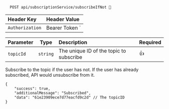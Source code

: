 ```http
  POST api/subscriptionService/subscribeIfNot 🔐
```

| Header Key      | Header Value               |
|:----------------|:---------------------------|
| `Authorization` | Bearer Token <User Token>` |


| Parameter | Type     | Description                             | Required |
|:----------|----------|:----------------------------------------|----------|
| `topicId` | `string` | The unique ID of the topic to subscribe | 👍       |


Subscribe to the topic if the user has not. If the user has already subscribed, API would unsubscribe from it.

```
{
    "success": true,
    "additionalMessage": "Subscribed",
    "data": "61e23909ece7d77eacfd9c2d" // The topicID
}
```